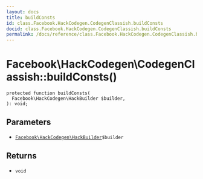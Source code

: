 ```yaml
---
layout: docs
title: buildConsts
id: class.Facebook.HackCodegen.CodegenClassish.buildConsts
docid: class.Facebook.HackCodegen.CodegenClassish.buildConsts
permalink: /docs/reference/class.Facebook.HackCodegen.CodegenClassish.buildConsts/
---
```

# Facebook\\HackCodegen\\CodegenClassish::buildConsts()




``` Hack
protected function buildConsts(
  Facebook\HackCodegen\HackBuilder $builder,
): void;
```




## Parameters




* [` Facebook\HackCodegen\HackBuilder `](<class.Facebook.HackCodegen.HackBuilder.md>)`` $builder ``




## Returns




- ` void `